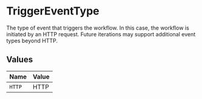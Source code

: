 # TriggerEventType

The type of event that triggers the workflow. In this case, the workflow is initiated
by an HTTP request. Future iterations may support additional event types beyond HTTP.



## Values

| Name   | Value  |
| ------ | ------ |
| `HTTP` | HTTP   |